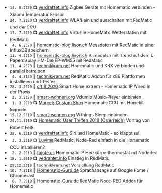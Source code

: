 * `14. 8.2020` 📺 [verdrahtet.info](https://www.youtube.com/watch?v=vl0Q0VyH-qk) Zigbee Geräte mit Homematic verbinden - Xiaomi Temperatur Sensor
* `24. 7.2020` 📺 [verdrahtet.info](https://www.youtube.com/watch?v=jIi94oDgRCc) WLAN ein und ausschalten mit RedMatic und der CCU
* `17. 7.2020` 📺 [verdrahtet.info](https://www.youtube.com/watch?v=C61PfTBXM1o) Virtuelle HomeMatic Wetterstation mit RedMatic
* ` 4. 6.2020` 📖 [homematic-blog.lison.ch](https://homematic-blog.lison.ch/messdaten-mit-redmatic-in-einer-influxdb-speichern/) Messdaten mit RedMatic in einer InfluxDB speichern
* `11. 4.2020` 📖 [homematic-blog.lison.ch](https://homematic-blog.lison.ch/klimadaten-mit-trend-auf-dem-e-paperdisplay-hm-dis-ep-wm55-mit-redmatic/) Klimadaten mit Trend auf dem E-Paperdisplay HM-Dis-EP-WM55 mit RedMatic
* `11. 4.2020` 📖 [technikkram.net](https://technikkram.net/2020/04/homematic-und-knx-verbinden-und-parallel-betreiben) Homematic und KNX verbinden und parallel betreiben
* ` 4. 4.2020` 📖 [technikkram.net](https://technikkram.net/2020/04/redmatic-beta-release-des-redmatic-addon-fuer-x86-plattformen-installieren-und-testen) RedMatic Addon für x86 Plattformen installieren und Testen
* `28. 3.2020` 📘 [c't 8'2020](https://www.heise.de/select/ct/2020/8/2006217283313627436) Smart Home ­extrem - Homematic IP Wired in der Praxis
* ` 2. 3.2020` 📖 [smart-wohnen.org](https://smart-wohnen.org/homematic-den-volumio-music-player-in-die-hausautomatisierung-einbinden/) Volumio Music-Player einbinden
* ` 1. 3.2020` 📺 [Marcels Custom Shop](https://www.youtube.com/watch?v=exwqm-6PRv8) Homematic CCU mit Homekit koppeln
* `15.12.2019` 📖 [smart-wohnen.org](https://smart-wohnen.org/homematic-withings-sleep-in-die-hausautomatisierung-einbinden/) Withings Sleep einbinden
* `24.11.2019` 📺 [Homematic User Treffen 2019 (Österreich)](https://youtu.be/Rll0sDiGnsQ?t=1634) Vortrag von Robert Peißl 
* `28. 6.2019` 📺 [verdrahtet.info](https://www.youtube.com/watch?v=2I3UlTJ3ar8) Siri und HomeMatic - so klappt es! 
* ` 3. 3.2019` 📺 [Luvima](https://www.youtube.com/watch?v=W_RruCV0J2w) RedMatic, Node-Red einfach in die Homematic CCU installieren? 
* ` 2. 2.2019` 📖 [fajote.ch](https://fajote.ch/tutorial/homematic-ip-heizkoerperthermostat-mit-nodered) Homematic IP Heizkörperthermostat mit NodeRed
* `18. 1.2019` 📺 [vedrahtet.info](https://www.youtube.com/watch?v=lMIrLS6JM-o) Einstieg in RedMatic 
* `29.12.2018` 📖 [technikkram.net](https://technikkram.net/2018/12/vorstellung-redmatic-nodered-als-addon-fuer-die-ccu3-oder-raspberrymatic) Vorstellung RedMatic
* `10. 7.2018` 📖 [Homematic-Guru.de](https://homematic-guru.de/homematic-sprachansage-auf-google-home-chromecast) Sprachansage auf Google Home / Chromecast
* ` 8. 7.2018` 📖 [Homematic-Guru.de](https://homematic-guru.de/redmatic-node-red-addon-fuer-homematic) RedMatic Node-RED Addon für Homematic
